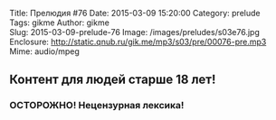 Title: Прелюдия #76
Date: 2015-03-09 15:20:00 
Category: prelude  
Tags: gikme
Author: gikme  
Slug: 2015-03-09-prelude-76
Image: /images/preludes/s03e76.jpg
Enclosure: http://static.qnub.ru/gik.me/mp3/s03/pre/00076-pre.mp3  
Mime: audio/mpeg

## Контент для людей старше 18 лет!

### ОСТОРОЖНО! Нецензурная лексика!
